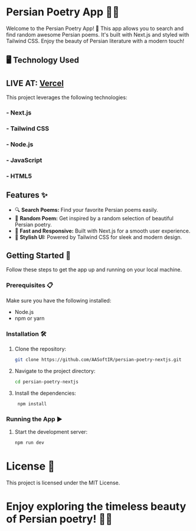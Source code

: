 # Persian Poetry App 📜🎉

Welcome to the Persian Poetry App! 🌟 This app allows you to search and find random awesome Persian poems. It's built with Next.js and styled with Tailwind CSS. Enjoy the beauty of Persian literature with a modern touch!

## 🖥️ Technology Used
## LIVE AT: [Vercel]([https://vercel.com](https://persian-poetry-nextjs-aasoft.vercel.app/))
This project leverages the following technologies:

### - **Next.js**
### - **Tailwind CSS**
### - **Node.js**
### - **JavaScript**
### - **HTML5**

## Features ✨

- 🔍 **Search Poems:** Find your favorite Persian poems easily.
- 🎲 **Random Poem:** Get inspired by a random selection of beautiful Persian poetry.
- 🚀 **Fast and Responsive:** Built with Next.js for a smooth user experience.
- 🎨 **Stylish UI:** Powered by Tailwind CSS for sleek and modern design.

## Getting Started 🏁

Follow these steps to get the app up and running on your local machine.

### Prerequisites 📋

Make sure you have the following installed:

- Node.js
- npm or yarn

### Installation 🛠️

1. Clone the repository:

   ```bash
   git clone https://github.com/AASoftIR/persian-poetry-nextjs.git
   ```

2. Navigate to the project directory:

   ```bash
   cd persian-poetry-nextjs
   ```

3. Install the dependencies:
   ```bash
    npm install
   ```

### Running the App ▶️

1.  Start the development server:

    ```bash
    npm run dev
    ```

# License 📄

This project is licensed under the MIT License.

# Enjoy exploring the timeless beauty of Persian poetry! 🌹✨
